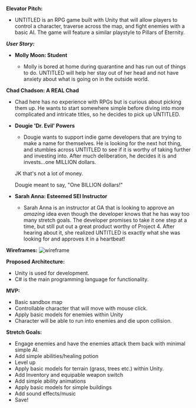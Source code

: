 **Elevator Pitch:**
- UNTITLED is an RPG game built with Unity that will allow players to control a character, traverse across the map, and fight enemies with a basic AI. The game will feature a similar playstyle to Pillars of Eternity.

***User Story:***

- **Molly Moon: Student**

    - Molly is bored at home during quarantine and has run out of things to do. UNTITLED will help her stay out of her head and not have anxiety about what is going on in the outside world. 

**Chad Chadson: A REAL Chad**

- Chad here has no experience with RPGs but is curious about picking them up. He wants to start somewhere simple before diving into more complicated and intricate titles, so he decides to pick up UNTITLED.


- **Dougie 'Dr. Evil' Powers**

    - Dougie wants to support indie game developers that are trying to make a name for themselves. He is looking for the next hot thing, and stumbles across UNTITLED to see if it is worthy of taking further and investing into. After much deliberation, he decides it is and invests...one MILLION dollars.

    JK that's not a lot of money. 

    Dougie meant to say, "One BILLION dollars!"

- **Sarah Anna: Esteemed SEI Instructor**

    - Sarah Anna is an instructor at GA that is looking to approve an *amazing* idea even though the developer knows  that he has way too many stretch goals. The developer promises to take it one step at a time, but still put out a great product worthy of Project 4. After hearing about it, she realized UNTITLED is exactly what she was looking for and approves it in a heartbeat!


**Wireframes:**
![wireframe](wireframe.png)

**Proposed Architecture:**
- Unity is used for development.
- C# is the main programming language for functionality.

**MVP:**
- Basic sandbox map
- Controllable character that will move with mouse click.
- Apply basic models for enemies within Unity 
- Character will be able to run into enemies and die upon collision. 

**Stretch Goals:**
- Engage enemies and have the enemies attack them back with minimal simple AI.
- Add simple abilities/healing potion
- Level up 
- Apply basic models for terrain (grass, trees etc.) within Unity.
- Add Inventory and equipable weapon switch
- Add simple ability animations
- Apply basic models for simple buildings
-  Add sound effects/music
-  Save!
